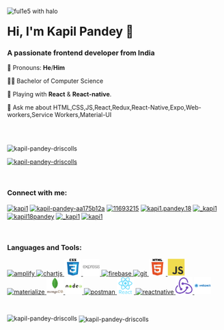 
<br />
<img src="https://i.imgur.com/68mbMBg.gif" align="left" width="300" alt="ful1e5 with halo"/>

# Hi, I'm Kapil Pandey 👋
<h3 align="left">A passionate frontend developer from India</h3>

💪 Pronouns: **He**/**Him**

🧑‍🎓 Bachelor of Computer Science

🤹 Playing with **React** & **React-native**.

💬 Ask me about HTML,CSS,JS,React,Redux,React-Native,Expo,Web-workers,Service Workers,Material-UI

<br />
<br />
<p align="left"> <img src="https://komarev.com/ghpvc/?username=kapil-pandey-driscolls&label=Profile%20views&color=0e75b6&style=flat" alt="kapil-pandey-driscolls" /> </p>

<p align="left"> <a href="https://github.com/ryo-ma/github-profile-trophy"><img src="https://github-profile-trophy.vercel.app/?username=kapil-pandey-driscolls" alt="kapil-pandey-driscolls" /></a> </p>
<br>
<h3 align="left">Connect with me:</h3>
<p align="left">
<a href="https://dev.to/kapi1" target="blank"><img align="center" src="https://cdn.jsdelivr.net/npm/simple-icons@3.0.1/icons/dev-dot-to.svg" alt="kapi1" height="30" width="40" /></a>
<a href="https://linkedin.com/in/kapil-pandey-aa175b12a" target="blank"><img align="center" src="https://raw.githubusercontent.com/rahuldkjain/github-profile-readme-generator/master/src/images/icons/Social/linked-in-alt.svg" alt="kapil-pandey-aa175b12a" height="30" width="40" /></a>
<a href="https://stackoverflow.com/users/11693215" target="blank"><img align="center" src="https://raw.githubusercontent.com/rahuldkjain/github-profile-readme-generator/master/src/images/icons/Social/stack-overflow.svg" alt="11693215" height="30" width="40" /></a>
<a href="https://fb.com/kapi1.pandey.18" target="blank"><img align="center" src="https://raw.githubusercontent.com/rahuldkjain/github-profile-readme-generator/master/src/images/icons/Social/facebook.svg" alt="kapi1.pandey.18" height="30" width="40" /></a>
<a href="https://instagram.com/_kapi1" target="blank"><img align="center" src="https://raw.githubusercontent.com/rahuldkjain/github-profile-readme-generator/master/src/images/icons/Social/instagram.svg" alt="_kapi1" height="30" width="40" /></a>
<a href="https://www.hackerrank.com/kapil18pandey" target="blank"><img align="center" src="https://raw.githubusercontent.com/rahuldkjain/github-profile-readme-generator/master/src/images/icons/Social/hackerrank.svg" alt="kapil18pandey" height="30" width="40" /></a>
<a href="https://www.leetcode.com/_kapi1" target="blank"><img align="center" src="https://raw.githubusercontent.com/rahuldkjain/github-profile-readme-generator/master/src/images/icons/Social/leet-code.svg" alt="_kapi1" height="30" width="40" /></a>
<a href="https://auth.geeksforgeeks.org/user/kapi1" target="blank"><img align="center" src="https://raw.githubusercontent.com/rahuldkjain/github-profile-readme-generator/master/src/images/icons/Social/geeks-for-geeks.svg" alt="kapi1" height="30" width="40" /></a>
</p>
<br>
<h3 align="left">Languages and Tools:</h3>
<p align="left"> <a href="https://aws.amazon.com/amplify/" target="_blank"> <img src="https://docs.amplify.aws/assets/logo-dark.svg" alt="amplify" width="40" height="40"/> </a> <a href="https://www.chartjs.org" target="_blank"> <img src="https://www.chartjs.org/media/logo-title.svg" alt="chartjs" width="40" height="40"/> </a> <a href="https://www.w3schools.com/css/" target="_blank"> <img src="https://raw.githubusercontent.com/devicons/devicon/master/icons/css3/css3-original-wordmark.svg" alt="css3" width="40" height="40"/> </a> <a href="https://expressjs.com" target="_blank"> <img src="https://raw.githubusercontent.com/devicons/devicon/master/icons/express/express-original-wordmark.svg" alt="express" width="40" height="40"/> </a> <a href="https://firebase.google.com/" target="_blank"> <img src="https://www.vectorlogo.zone/logos/firebase/firebase-icon.svg" alt="firebase" width="40" height="40"/> </a> <a href="https://git-scm.com/" target="_blank"> <img src="https://www.vectorlogo.zone/logos/git-scm/git-scm-icon.svg" alt="git" width="40" height="40"/> </a> <a href="https://www.w3.org/html/" target="_blank"> <img src="https://raw.githubusercontent.com/devicons/devicon/master/icons/html5/html5-original-wordmark.svg" alt="html5" width="40" height="40"/> </a> <a href="https://developer.mozilla.org/en-US/docs/Web/JavaScript" target="_blank"> <img src="https://raw.githubusercontent.com/devicons/devicon/master/icons/javascript/javascript-original.svg" alt="javascript" width="40" height="40"/> </a> <a href="https://materializecss.com/" target="_blank"> <img src="https://raw.githubusercontent.com/prplx/svg-logos/5585531d45d294869c4eaab4d7cf2e9c167710a9/svg/materialize.svg" alt="materialize" width="40" height="40"/> </a> <a href="https://www.mongodb.com/" target="_blank"> <img src="https://raw.githubusercontent.com/devicons/devicon/master/icons/mongodb/mongodb-original-wordmark.svg" alt="mongodb" width="40" height="40"/> </a> <a href="https://nodejs.org" target="_blank"> <img src="https://raw.githubusercontent.com/devicons/devicon/master/icons/nodejs/nodejs-original-wordmark.svg" alt="nodejs" width="40" height="40"/> </a> <a href="https://postman.com" target="_blank"> <img src="https://www.vectorlogo.zone/logos/getpostman/getpostman-icon.svg" alt="postman" width="40" height="40"/> </a> <a href="https://reactjs.org/" target="_blank"> <img src="https://raw.githubusercontent.com/devicons/devicon/master/icons/react/react-original-wordmark.svg" alt="react" width="40" height="40"/> </a> <a href="https://reactnative.dev/" target="_blank"> <img src="https://reactnative.dev/img/header_logo.svg" alt="reactnative" width="40" height="40"/> </a> <a href="https://redux.js.org" target="_blank"> <img src="https://raw.githubusercontent.com/devicons/devicon/master/icons/redux/redux-original.svg" alt="redux" width="40" height="40"/> </a> <a href="https://webpack.js.org" target="_blank"> <img src="https://raw.githubusercontent.com/devicons/devicon/d00d0969292a6569d45b06d3f350f463a0107b0d/icons/webpack/webpack-original-wordmark.svg" alt="webpack" width="40" height="40"/> </a> </p>
<br>
<p><img align="left" src="https://github-readme-stats.vercel.app/api/top-langs?username=kapil-pandey-driscolls&show_icons=true&locale=en&layout=compact" alt="kapil-pandey-driscolls" /></p>
<p>&nbsp;<img align="center" src="https://github-readme-stats.vercel.app/api?username=kapil-pandey-driscolls&show_icons=true&locale=en&count_private=true&theme=dark" alt="kapil-pandey-driscolls" /></p>

